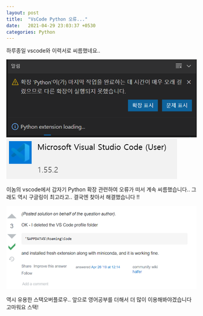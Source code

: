 ```yaml
---
layout: post
title:  "VsCode Python 오류..."
date:   2021-04-29 23:03:37 +0530
categories: Python
---
```

하루종일 vscode와 이력서로 씨름했네요..

![error](/assets/vscode_error.PNG)
![error_Ver](/assets/vscode_error.ver.PNG)

이놈의 vscode에서 갑자기 Python 확장 관련하여 오류가 떠서
계속 씨름했습니다.. 그래도 역시 구글링이 최고라고.. 결국엔 찾아서
해결했습니다 !!

![clear](/assets/vscode_clear.PNG)

역시 유용한 스택오버플로우..
앞으로 영어공부를 더해서 더 많이 이용해봐야겠습니다
고마워요 스택!


[jekyll-docs]: https://jekyllrb.com/docs/home
[jekyll-gh]:   https://github.com/jekyll/jekyll
[jekyll-talk]: https://talk.jekyllrb.com/
